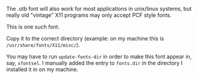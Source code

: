 The .otb font will also work for most applications in unix/linux systems, but
really old "vintage" X11 programs may only accept PCF style fonts.

This is one such font.

Copy it to the correct directory (example: on my machine this is
`/usr/share/fonts/X11/misc/`).

You may have to run `update-fonts-dir` in order to make this font appear in,
say, `xfontsel`. I manually added the entry to `fonts.dir` in the directory I
installed it in on my machine.
